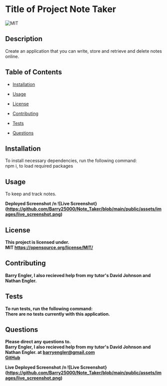 # Title of Project Note Taker

![MIT](https://img.shields.io/badge/license-MIT-green)

## Description

Create an application that you can write, store and retrieve and delete notes online.

## Table of Contents

- [Installation](#installation)

- [Usage](#usage)

- [License](#license)

- [Contributing](#contributing)

- [Tests](#tests)

- [Questions](#questions)

## Installation

To install necessary dependencies, run the following command: <br>
npm i, to load required packages

## Usage

To keep and track notes.

<b>Deployed Screenshot<b> /n
![Live Screenshot}(https://github.com/Barry25000/Note_Taker/blob/main/public/assets/images/live_screenshot.png)

## License

This project is licensed under. <br>
MIT
https://opensource.org/license/MIT/

## Contributing

Barry Engler, I also recieved help from my tutor's David Johnson and Nathan Engler.

## Tests

To run tests, run the following command: <br>
There are no tests currently with this application.

## Questions

Please direct any questions to.<br>
Barry Engler, I also recieved help from my tutor's David Johnson and Nathan Engler. at barryengler@gmail.com <br>
[GitHub](https://github.com/Barry25000)


<b>Live Deployed Screenshot<b> /n
![Live Screenshot}(https://github.com/Barry25000/Note_Taker/blob/main/public/assets/images/live_screenshot.png)
